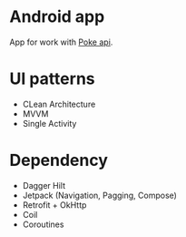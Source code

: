 # Android app
App for work with [Poke api](https://pokeapi.co/).

# UI patterns
- CLean Architecture
- MVVM
- Single Activity

# Dependency
- Dagger Hilt
- Jetpack (Navigation, Pagging, Compose)
- Retrofit + OkHttp
- Coil
- Coroutines
